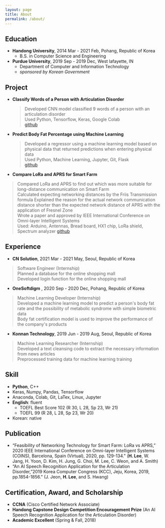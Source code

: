 ```yaml
---
layout: page
title: About
permalink: /about/
---
```


## Education
- **Handong University**, 2014 Mar - 2021 Feb, Pohang, Republic of Korea
    - B.S. in Computer Science and Engineering   
- **Purdue University**, 2019 Sep - 2019 Dec, West lafayette, IN
    - Department of Computer and Information Technology
    - _sponsored by Korean Government_

## Project
- **Classify Words of a Person with Articulation Disorder**   
    > Developed CNN model classified 9 words of a person with an articulation disorder   
    > Used Python, Tensorflow, Keras, Google Colab   
    > [github](https://github.com/dlgur1994/Classify-Words-of-a-Person-with-Articulation-Disorder-using-Deep-Learning)

- **Predict Body Fat Percentage using Machine Learning**   
    > Developed a regressor using a machine learning model based on physical data that returned predictions when entering physical data   
    > Used Python, Machine Learning, Jupyter, Git, Flask   
    > [github](https://github.com/dlgur1994/Predict-Body-Fat-Percentage-using-Machine-Learning)

- **Compare LoRa and APRS for Smart Farm**   
> Compared LoRa and APRS to find out which was more suitable for long-distance communication on Smart Farm   
> Calculated expecting networking distances by the Friis Transmission formula 
> Explained the reason for the actual network communication distance shorter than the expected network distance of APRS with the application of Fresnel Zone   
> Wrote a paper and approved by IEEE International Conference on Omni-layer Intelligent Systems   
> Used: Arduino, Antennas, Bread board, HX1 chip, LoRa shield, Spectrum analyzer
> [github](https://github.com/dlgur1994/Compare-LoRa-and-APRS-for-Smart-Farm)

## Experience
- **CN Solution**, 2021 Mar - 2021 May, Seoul, Republic of Korea
> Software Engineer (Internship)  
> Planned a database for the online shopping mall  
> Developed login function for the online shopping mall  
- **OneSoftdigm** , 2020 Sep - 2020 Dec, Pohang, Republic of Korea
> Machine Learning Developer (Internship)  
> Developed a machine learning model to predict a person's body fat rate and the possibility of metabolic syndrome with simple biometric data  
> Body fat certification model is used to improve the performance of the company's products  
- **Konnan Technology**, 2019 Jun - 2019 Aug, Seoul, Republic of Korea
> Machine Learning Researcher (Internship)  
> Developed a text cleansing code to extract the necessary information from news articles  
> Preprocessed training data for machine learning training

## Skill
- **Python**, C++
- Keras, Numpy, Pandas, Tensorflow
- Anaconda, Colab, Git, LaTex, Linux, Jupyter
- **English**: fluent
    - TOEFL Best Score 102 (R 30, L 28, Sp 23, Wr 21)
    - TOEFL 99 (R 28, L 28, Sp 23, Wr 20)
- Korean: native

## Publication
- “Feasibility of Networking Technology for Smart Farm: LoRa vs APRS,” 2020 IEEE International Conference on Omni-layer Intelligent Systems (COINS), Barcelona, Spain (Virtual), 2020, pp. 129-134." (**H. Lee**, W. Jang, H. Yoon, D. Kim, H. Jung, G. Choi, M. Lee, C. Weon, and A. Smith)
- “An AI Speech Recognition Application for the Articulation Disorder,”2019 Korea Computer Congress (KCC), Jeju, Korea, 2019, pp.1854-1856." (J. Jeon, **H. Lee**, and S. Hwang)

## Certification, Award, and Scholarship
- **CCNA** (Cisco Certified Network Associate)
- **Handong Capstone Design Competition Encouragement Prize** (An AI Speech Recognition Application for the Articulation Disorder)
- **Academic Excellent** (Spring & Fall, 2018)